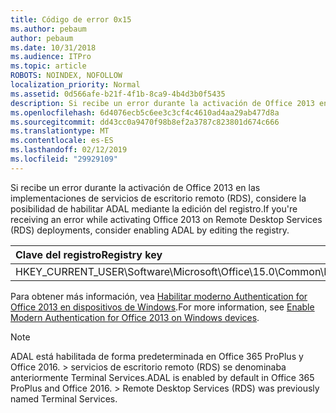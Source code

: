 ```yaml
---
title: Código de error 0x15
ms.author: pebaum
author: pebaum
ms.date: 10/31/2018
ms.audience: ITPro
ms.topic: article
ROBOTS: NOINDEX, NOFOLLOW
localization_priority: Normal
ms.assetid: 0d566afe-b21f-4f1b-8ca9-4b4d3b0f5435
description: Si recibe un error durante la activación de Office 2013 en las implementaciones de servicios de escritorio remoto (RDS), considere la posibilidad de habilitar ADAL mediante la edición del registro.
ms.openlocfilehash: 6d4076ecb5c6ee3c3cf4c4610ad4aa29ab477d8a
ms.sourcegitcommit: dd43cc0a9470f98b8ef2a3787c823801d674c666
ms.translationtype: MT
ms.contentlocale: es-ES
ms.lasthandoff: 02/12/2019
ms.locfileid: "29929109"
---
```

<span data-ttu-id="00906-103">Si recibe un error durante la activación de Office 2013 en las implementaciones de servicios de escritorio remoto (RDS), considere la posibilidad de habilitar ADAL mediante la edición del registro.</span><span class="sxs-lookup"><span data-stu-id="00906-103">If you're receiving an error while activating Office 2013 on Remote Desktop Services (RDS) deployments, consider enabling ADAL by editing the registry.</span></span> 
  
|<span data-ttu-id="00906-104">**Clave del registro**</span><span class="sxs-lookup"><span data-stu-id="00906-104">**Registry key**</span></span>|<span data-ttu-id="00906-105">**Tipo**</span><span class="sxs-lookup"><span data-stu-id="00906-105">**Type**</span></span>|<span data-ttu-id="00906-106">**Valor**</span><span class="sxs-lookup"><span data-stu-id="00906-106">**Value**</span></span>|
|:-----|:-----|:-----|
|<span data-ttu-id="00906-107">HKEY_CURRENT_USER\Software\Microsoft\Office\15.0\Common\Identity\EnableADAL</span><span class="sxs-lookup"><span data-stu-id="00906-107">HKEY_CURRENT_USER\Software\Microsoft\Office\15.0\Common\Identity\EnableADAL</span></span>  <br/> |<span data-ttu-id="00906-108">REG_DWORD</span><span class="sxs-lookup"><span data-stu-id="00906-108">REG_DWORD</span></span>  <br/> |<span data-ttu-id="00906-109">1</span><span class="sxs-lookup"><span data-stu-id="00906-109">1</span></span>  <br/> |
   
<span data-ttu-id="00906-110">Para obtener más información, vea [Habilitar moderno Authentication for Office 2013 en dispositivos de Windows](https://docs.microsoft.com/office365/admin/security-and-compliance/enable-modern-authentication).</span><span class="sxs-lookup"><span data-stu-id="00906-110">For more information, see [Enable Modern Authentication for Office 2013 on Windows devices](https://docs.microsoft.com/office365/admin/security-and-compliance/enable-modern-authentication).</span></span>
  
> [!NOTE]
>  <span data-ttu-id="00906-p101">ADAL está habilitada de forma predeterminada en Office 365 ProPlus y Office 2016. > servicios de escritorio remoto (RDS) se denominaba anteriormente Terminal Services.</span><span class="sxs-lookup"><span data-stu-id="00906-p101">ADAL is enabled by default in Office 365 ProPlus and Office 2016. >  Remote Desktop Services (RDS) was previously named Terminal Services.</span></span> 
  

